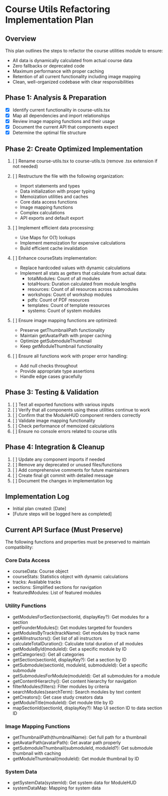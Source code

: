 # Course Utils Refactoring Implementation Plan

## Overview
This plan outlines the steps to refactor the course utilities module to ensure:
- All data is dynamically calculated from actual course data
- Zero fallbacks or deprecated code
- Maximum performance with proper caching
- Retention of all current functionality including image mapping
- Clean, well-organized codebase with clear responsibilities

## Phase 1: Analysis & Preparation
- [x] Identify current functionality in course-utils.tsx
- [x] Map all dependencies and import relationships
- [x] Review image mapping functions and their usage
- [x] Document the current API that components expect
- [x] Determine the optimal file structure

## Phase 2: Create Optimized Implementation
1. [ ] Rename course-utils.tsx to course-utils.ts (remove .tsx extension if not needed)
2. [ ] Restructure the file with the following organization:
   - Import statements and types
   - Data initialization with proper typing
   - Memoization utilities and caches
   - Core data access functions
   - Image mapping functions
   - Complex calculations
   - API exports and default export

3. [ ] Implement efficient data processing:
   - Use Maps for O(1) lookups
   - Implement memoization for expensive calculations
   - Build efficient cache invalidation

4. [ ] Enhance courseStats implementation:
   - Replace hardcoded values with dynamic calculations
   - Implement all stats as getters that calculate from actual data:
     - totalModules: Count of all modules
     - totalHours: Duration calculated from module lengths
     - resources: Count of all resources across submodules
     - workshops: Count of workshop modules 
     - pdfs: Count of PDF resources
     - templates: Count of template resources
     - systems: Count of system modules

5. [ ] Ensure image mapping functions are optimized:
   - Preserve getThumbnailPath functionality
   - Maintain getAvatarPath with proper caching
   - Optimize getSubmoduleThumbnail
   - Keep getModuleThumbnail functionality

6. [ ] Ensure all functions work with proper error handling:
   - Add null checks throughout
   - Provide appropriate type assertions
   - Handle edge cases gracefully

## Phase 3: Testing & Validation
1. [ ] Test all exported functions with various inputs
2. [ ] Verify that all components using these utilities continue to work
3. [ ] Confirm that the ModuleHUD component renders correctly
4. [ ] Validate image mapping functionality
5. [ ] Check performance of memoized calculations
6. [ ] Ensure no console errors related to course utils

## Phase 4: Integration & Cleanup
1. [ ] Update any component imports if needed
2. [ ] Remove any deprecated or unused files/functions
3. [ ] Add comprehensive comments for future maintainers
4. [ ] Create final git commit with detailed message
5. [ ] Document the changes in implementation log

## Implementation Log
- Initial plan created: [Date]
- [Future steps will be logged here as completed]

## Current API Surface (Must Preserve)
The following functions and properties must be preserved to maintain compatibility:

### Core Data Access
- courseData: Course object
- courseStats: Statistics object with dynamic calculations
- tracks: Available tracks
- sections: Simplified sections for navigation
- featuredModules: List of featured modules

### Utility Functions
- getModulesForSection(sectionId, displayKey?): Get modules for a section
- getFounderModules(): Get modules targeted for founders
- getModulesByTrack(trackName): Get modules by track name
- getAllInstructors(): Get list of all instructors
- calculateTotalDuration(): Calculate total duration of all modules
- getModuleById(moduleId): Get a specific module by ID
- getCategories(): Get all categories
- getSection(sectionId, displayKey?): Get a section by ID
- getSubmodule(sectionId, moduleId, submoduleId): Get a specific submodule
- getSubmodulesForModule(moduleId): Get all submodules for a module
- getContentHierarchy(): Get content hierarchy for navigation
- filterModules(filters): Filter modules by criteria
- searchModules(searchTerm): Search modules by text content
- getCreators(): Get case study creators data
- getModuleTitle(moduleId): Get module title by ID
- mapSectionId(sectionId, displayKey?): Map UI section ID to data section ID

### Image Mapping Functions
- getThumbnailPath(thumbnailName): Get full path for a thumbnail
- getAvatarPath(avatarPath): Get avatar path properly
- getSubmoduleThumbnail(submoduleId, moduleId?): Get submodule thumbnail with caching
- getModuleThumbnail(moduleId): Get module thumbnail by ID

### System Data
- getSystemData(systemId): Get system data for ModuleHUD
- systemDataMap: Mapping for system data